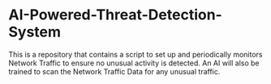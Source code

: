 # AI-Powered-Threat-Detection-System
This is a repository that contains a script to set up and periodically monitors Network Traffic to ensure no unusual activity is detected. An AI will also be trained to scan the Network Traffic Data for any unusual traffic.